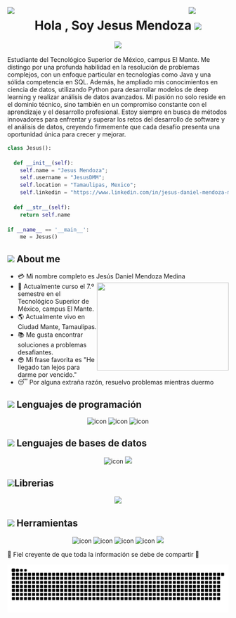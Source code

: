 <img align="left" src="https://user-images.githubusercontent.com/65187002/144930161-2f783401-8d27-4fdf-a2f7-cc0ba32f1f1f.gif" width="18%" style="display:inline;"><img align="right" src="https://user-images.githubusercontent.com/65187002/144930161-2f783401-8d27-4fdf-a2f7-cc0ba32f1f1f.gif" width="18%" style="display:inline;">

<h1 align="center">Hola , Soy Jesus Mendoza <img src="https://media.giphy.com/media/hvRJCLFzcasrR4ia7z/giphy.gif" width="35"></h1>

<p align="center">
  <a href="https://github.com/DenverCoder1/readme-typing-svg">
    <img src="https://readme-typing-svg.herokuapp.com?font=Time+New+Roman&color=%23C8BE25&size=25&center=true&vCenter=true&width=600&height=100&lines=Ingeniero+en+Sistemas+Computacionales;Cientifico+de+datos;Analista+de+datos;Desarrollador+Backend">
  </a>
</p>


Estudiante del Tecnológico Superior de México, campus El Mante. Me distingo por una profunda habilidad en la resolución de problemas complejos, con un enfoque particular en tecnologías como Java y una sólida competencia en SQL. Además, he ampliado mis conocimientos en ciencia de datos, utilizando Python para desarrollar modelos de deep learning y realizar análisis de datos avanzados. Mi pasión no solo reside en el dominio técnico, sino también en un compromiso constante con el aprendizaje y el desarrollo profesional. Estoy siempre en busca de métodos innovadores para enfrentar y superar los retos del desarrollo de software y el análisis de datos, creyendo firmemente que cada desafío presenta una oportunidad única para crecer y mejorar.
<br>

```python
class Jesus():
    
  def __init__(self):
    self.name = "Jesus Mendoza";
    self.username = "JesusDMM";
    self.location = "Tamaulipas, Mexico";
    self.linkedin = "https://www.linkedin.com/in/jesus-daniel-mendoza-medina-545727254/";
  
  def __str__(self):
    return self.name

if __name__ == '__main__':
    me = Jesus()
```

 ## <picture><img src = "https://github.com/7oSkaaa/7oSkaaa/blob/main/Images/about_me.gif?raw=true" width = 50px></picture> About me

- :credit_card: Mi nombre completo es Jesús Daniel Mendoza Medina <img src="https://media.tenor.com/UrDRnKDD9F0AAAAM/gjirlfriend.gif" width="300" height="200" align="right"/>
- :school: Actualmente curso el 7.º semestre en el Tecnológico Superior de México, campus El Mante.
- :earth_americas: Actualmente vivo en Ciudad Mante, Tamaulipas.
- :books: Me gusta encontrar soluciones a problemas desafiantes.
- :sunglasses: Mi frase favorita es "He llegado tan lejos para darme por vencido."
- :sleeping: Por alguna extraña razón, resuelvo problemas mientras duermo

## <img src="https://media2.giphy.com/media/QssGEmpkyEOhBCb7e1/giphy.gif?cid=ecf05e47a0n3gi1bfqntqmob8g9aid1oyj2wr3ds3mg700bl&rid=giphy.gif" width="50px"> Lenguajes de programación

<div align="center">
  <img src="https://techstack-generator.vercel.app/java-icon.svg" alt="icon" width="50" height="50" />
  <img src="https://techstack-generator.vercel.app/python-icon.svg" alt="icon" width="50" height="50" />
  <img src="https://techstack-generator.vercel.app/js-icon.svg" alt="icon"width="50" height="50" />
</div>

## <img src="https://universidadvirtualcnci.mx/wp-content/uploads/2022/12/how-it-works-opt4451.gif" width="50px"> Lenguajes de bases de datos
<div align='center'>
	<img src="https://techstack-generator.vercel.app/mysql-icon.svg" alt="icon" width="50" height="50" />
	<img src="https://skillicons.dev/icons?i=postgres" />
</div>

## <img src="https://media2.giphy.com/media/v1.Y2lkPTc5MGI3NjExa284a2V1dGQ5ZWthd2lyc2d0NWU3N2QxdDMyOXJ0enl4NHpsN3p4bSZlcD12MV9pbnRlcm5hbF9naWZfYnlfaWQmY3Q9cw/YmunwAcgeZJaH49CrT/giphy.webp" width="50px">Librerias
<div align='center'>
	<img src="https://skillicons.dev/icons?i=tensorflow,sklearn,flask" />
</div>

## <img src="https://static.wixstatic.com/media/dd7a20_4a5674d23ecd438f8c7c2ebcff428d48~mv2.gif" width="50px"> Herramientas

<div align="center">
  <img src="https://techstack-generator.vercel.app/docker-icon.svg" alt="icon" width="50" height="50" />
  <img src="https://techstack-generator.vercel.app/kubernetes-icon.svg" alt="icon" width="50" height="50" />
  <img src="https://techstack-generator.vercel.app/github-icon.svg" alt="icon" width="50" height="50" />
  <img src="https://techstack-generator.vercel.app/restapi-icon.svg" alt="icon" width="50" height="50" />
  <img src="https://skillicons.dev/icons?i=git,postman,linux,vscode" />	
</div>
	
🐍 Fiel creyente de que toda la información se debe de compartir 🐍
	
<p align = "center">
	<img src = "https://github.com/7oSkaaa/7oSkaaa/blob/output/github-contribution-grid-snake.svg?" alt = "Snake Game"/>
</p>
